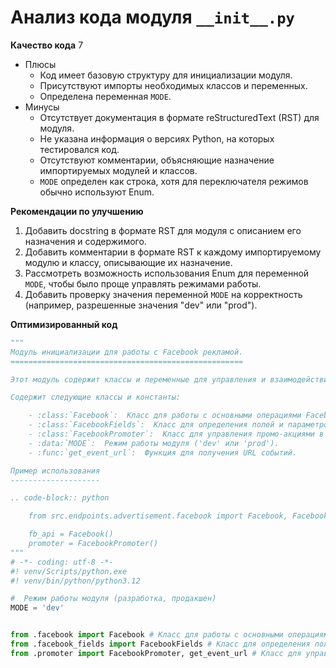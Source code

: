 # Анализ кода модуля `__init__.py`

**Качество кода**
7
-  Плюсы
    -  Код имеет базовую структуру для инициализации модуля.
    -  Присутствуют импорты необходимых классов и переменных.
    -  Определена переменная `MODE`.
-  Минусы
    -  Отсутствует документация в формате reStructuredText (RST) для модуля.
    -  Не указана информация о версиях Python, на которых тестировался код.
    -  Отсутствуют комментарии, объясняющие назначение импортируемых модулей и классов.
    -  `MODE` определен как строка, хотя для переключателя режимов обычно используют Enum.

**Рекомендации по улучшению**

1. Добавить docstring в формате RST для модуля с описанием его назначения и содержимого.
2. Добавить комментарии в формате RST к каждому импортируемому модулю и классу, описывающие их назначение.
3. Рассмотреть возможность использования Enum для переменной `MODE`, чтобы было проще управлять режимами работы.
4. Добавить проверку значения переменной `MODE` на корректность (например, разрешенные значения "dev" или "prod").

**Оптимизированный код**

```python
"""
Модуль инициализации для работы с Facebook рекламой.
====================================================

Этот модуль содержит классы и переменные для управления и взаимодействия с Facebook Ads API.

Содержит следующие классы и константы:

    - :class:`Facebook`:  Класс для работы с основными операциями Facebook Ads API.
    - :class:`FacebookFields`:  Класс для определения полей и параметров Facebook Ads API.
    - :class:`FacebookPromoter`:  Класс для управления промо-акциями в Facebook.
    - :data:`MODE`:  Режим работы модуля ('dev' или 'prod').
    - :func:`get_event_url`:  Функция для получения URL событий.

Пример использования
--------------------

.. code-block:: python

    from src.endpoints.advertisement.facebook import Facebook, FacebookPromoter

    fb_api = Facebook()
    promoter = FacebookPromoter()
"""
# -*- coding: utf-8 -*-
#! venv/Scripts/python.exe
#! venv/bin/python/python3.12

#  Режим работы модуля (разработка, продакшен)
MODE = 'dev'


from .facebook import Facebook # Класс для работы с основными операциями Facebook Ads API
from .facebook_fields import FacebookFields # Класс для определения полей и параметров Facebook Ads API
from .promoter import FacebookPromoter, get_event_url # Класс для управления промо-акциями в Facebook и функция получения URL событий
```